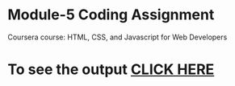 
# Module-5 Coding Assignment

Coursera course: HTML, CSS, and Javascript for Web Developers

# To see the output [CLICK HERE](https://taheermattur.github.io/HTML_CSS_and_JavaScript_for_Web_Developers/Assignments/Module%205%20Solution/index.html)
